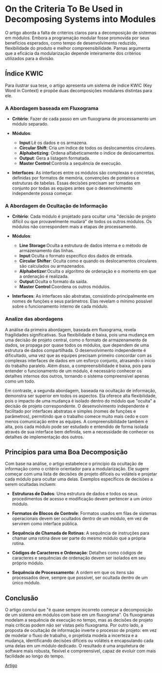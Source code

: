 # On the Criteria To Be Used in Decomposing Systems into Modules

O artigo aborda a falta de critérios claros para a decomposição de sistemas em módulos. Embora a programação modular fosse promovida por seus benefícios esperados, como tempo de desenvolvimento reduzido, flexibilidade do produto e melhor compreensibilidade. Parnas argumenta que a eficácia da modularização depende inteiramente dos critérios utilizados para a divisão.

## Índice KWIC

Para ilustrar sua tese, o artigo apresenta um sistema de índice KWIC (Key Word in Context) e propõe duas decomposições modulares distintas para ele.

### A Abordagem baseada em Fluxograma

-   **Critério**: Fazer de cada passo em um fluxograma de processamento um módulo separado.
-   **Módulos**:

    -   **Input**:Lê os dados e os armazena.
    -   **Circular Shift**: Cria um índice de todos os deslocamentos circulares.
    -   **Alphabetizing**: Ordena alfabeticamente o índice de deslocamentos.
    -   **Output**: Gera a listagem formatada.
    -   **Master Control**:Controla a sequência de execução.

-   **Interfaces**: As interfaces entre os módulos são complexas e concretas, definidas por formatos de memória, convenções de ponteiros e estruturas de tabelas. Essas decisões precisam ser tomadas em conjunto por todas as equipes antes que o desenvolvimento independente possa começar.

### A Abordagem de Ocultação de Informação

-   **Critério**: Cada módulo é projetado para ocultar uma "decisão de projeto difícil ou que provavelmente mudará" de todos os outros módulos. Os módulos não correspondem mais a etapas de processamento.
-   **Módulos**:

    -   **Line Storage**:Oculta a estrutura de dados interna e o método de armazenamento das linhas.
    -   **Input**:Oculta o formato específico dos dados de entrada.
    -   **Circular Shifter**: Oculta como e quando os deslocamentos circulares são calculados ou armazenados.
    -   **Alphabetizer**:Oculta o algoritmo de ordenação e o momento em que a ordenação é realizada.
    -   **Output**:Oculta o formato da saída.
    -   **Master Control**:Coordena os outros módulos.

-   **Interfaces**: As interfaces são abstratas, consistindo principalmente em nomes de funções e seus parâmetros. Elas revelam o mínimo possível sobre o funcionamento interno de cada módulo.

### Analize das abordagens

A análise da primeira abordagem, baseada em fluxograma, revela fragilidades significativas. Sua flexibilidade é baixa, pois uma mudança em uma decisão de projeto central, como o formato de armazenamento de dados, se propaga por quase todos os módulos, que dependem de uma estrutura de dados compartilhada. O desenvolvimento independente é dificultado, uma vez que as equipes precisam primeiro concordar com as complexas interfaces de dados em um esforço conjunto, atrasando o início do trabalho paralelo. Além disso, a compreensibilidade é baixa, pois para entender o funcionamento de um módulo, é necessário conhecer os detalhes internos dos outros, tornando o sistema compreensível apenas como um todo.

Em contraste, a segunda abordagem, baseada na ocultação de informação, demonstra ser superior em todos os aspectos. Ela oferece alta flexibilidade, pois o impacto de uma mudança é isolado dentro do módulo que "oculta" a decisão de projeto correspondente. O desenvolvimento independente é facilitado por interfaces abstratas e simples (nomes de funções e parâmetros), permitindo que o trabalho comece muito mais cedo e com menos comunicação entre as equipes. A compreensibilidade também é alta, pois cada módulo pode ser estudado e entendido de forma isolada através de sua interface bem definida, sem a necessidade de conhecer os detalhes de implementação dos outros.

## Princípios para uma Boa Decomposição

Com base na análise, o artigo estabelece o princípio da ocultação de informação como o critério orientador para a modularização. Ele sugere começar com uma lista de decisões de projeto difíceis ou voláteis e projetar cada módulo para ocultar uma delas. Exemplos específicos de decisões a serem ocultadas incluem:

-   **Estruturas de Dados**: Uma estrutura de dados e todos os seus procedimentos de acesso e modificação devem pertencer a um único módulo.

-   **Formatos de Blocos de Controle**: Formatos usados em filas de sistemas operacionais devem ser ocultados dentro de um módulo, em vez de servirem como interface pública.

-   **Sequência de Chamada de Rotinas**: A sequência de instruções para chamar uma rotina deve ser parte do mesmo módulo que a própria rotina.

-   **Códigos de Caracteres e Ordenação**: Detalhes como códigos de caracteres e sequências de ordenação devem ser isolados em seu próprio módulo.

-   **Sequência de Processamento**: A ordem em que os itens são processados deve, sempre que possível, ser ocultada dentro de um único módulo.

## Conclusão

O artigo conclui que "é quase sempre incorreto começar a decomposição de um sistema em módulos com base em um fluxograma". Os fluxogramas modelam a sequência de execução no tempo, mas as decisões de projeto mais críticas podem não ser vistas pelo fluxograma. Por outro lado, a proposta de ocultação de informação inverte o processo de projeto: em vez de modelar o fluxo de trabalho, o projetista modela a incerteza e a mudança, identificando decisões difíceis ou voláteis e encapsulando cada uma delas em um módulo dedicado. O resultado é uma arquitetura de software mais robusta, flexível e compreensível, capaz de evoluir com mais facilidade ao longo do tempo.

[Artigo](pdf/Criteria-for-Modularization.pdf)
